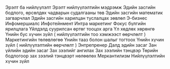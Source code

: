 Эрэлт ба нийлүүлэлт
Эрэлт нийлүүлэлтийн мэдрэмж
Эдийн засгийн бодлого, өрсөлдөх чадварын судалгааны төв
Эдийн засгийн математик загварчлал
Эдийн засгийн харилцан туслалцах зөвлөл
Э-бизнес
Инфомершиалс
Инфотейнмент
Интра маркетинг
Фокус бүлгийн ярилцлага
Үйлдэлд суурилсан өртөг тооцох арга
Үл хөдлөх хөрөнгө
Үнийн бус хүчин зүйл ( нийлүүлэлтийн тоо хэмжээст өөрчлөлт )
Маркетингийн төлөвлөгөө
Үнийн тааз болон шалыг тогтоох
Үнийн хүчин зүйл ( нийлүүлэлтийн өөрчлөлт )
Энтрепренер
Далд эдийн засаг
Зан үйлийн эдийн засаг
Зах зээлийг ангилах
Зах зээлийн тэнцвэр
Төрийн бодлогоор зах зээлий тэнцвэрт нөлөөлөх
Меркантилизм
Нийлүүлэлтийн хүчин зүйл
